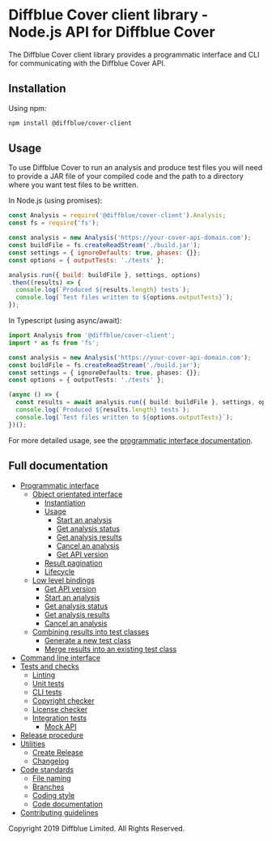 # Diffblue Cover client library - Node.js API for Diffblue Cover

The Diffblue Cover client library provides a programmatic interface and CLI for communicating with the Diffblue Cover API.

## Installation

Using npm:

```bash
npm install @diffblue/cover-client
```

## Usage

To use Diffblue Cover to run an analysis and produce test files you will need to provide a JAR file of your compiled code and the path to a directory where you want test files to be written.

In Node.js (using promises):

```js
const Analysis = require('@diffblue/cover-client').Analysis;
const fs = require('fs');

const analysis = new Analysis('https://your-cover-api-domain.com');
const buildFile = fs.createReadStream('./build.jar');
const settings = { ignoreDefaults: true, phases: {}};
const options = { outputTests: './tests' };

analysis.run({ build: buildFile }, settings, options)
.then((results) => {
  console.log(`Produced ${results.length} tests`);
  console.log(`Test files written to ${options.outputTests}`);
});
```

In Typescript (using async/await):

```ts
import Analysis from '@diffblue/cover-client';
import * as fs from 'fs';

const analysis = new Analysis('https://your-cover-api-domain.com');
const buildFile = fs.createReadStream('./build.jar');
const settings = { ignoreDefaults: true, phases: {}};
const options = { outputTests: './tests' };

(async () => {
  const results = await analysis.run({ build: buildFile }, settings, options);
  console.log(`Produced ${results.length} tests`);
  console.log(`Test files written to ${options.outputTests}`);
})();
```

For more detailed usage, see the [programmatic interface documentation](docs/programmatic-interface.md).

## Full documentation

- [Programmatic interface](docs/programmatic-interface.md)
  - [Object orientated interface](docs/programmatic-interface.md#object-orientated-interface)
    - [Instantiation](docs/programmatic-interface.md#instantiation)
    - [Usage](docs/programmatic-interface.md#usage)
      - [Start an analysis](docs/programmatic-interface.md#start-an-analysis)
      - [Get analysis status](docs/programmatic-interface.md#get-analysis-status)
      - [Get analysis results](docs/programmatic-interface.md#get-analysis-results)
      - [Cancel an analysis](docs/programmatic-interface.md#cancel-an-analysis)
      - [Get API version](docs/programmatic-interface.md#get-api-version)
    - [Result pagination](docs/programmatic-interface.md#result-pagination)
    - [Lifecycle](docs/programmatic-interface.md#lifecycle)
  - [Low level bindings](docs/programmatic-interface.md#low-level-bindings)
    - [Get API version](docs/programmatic-interface.md#get-api-version)
    - [Start an analysis](docs/programmatic-interface.md#start-an-analysis)
    - [Get analysis status](docs/programmatic-interface.md#get-analysis-status)
    - [Get analysis results](docs/programmatic-interface.md#get-analysis-results)
    - [Cancel an analysis](docs/programmatic-interface.md#cancel-an-analysis)
  - [Combining results into test classes](docs/programmatic-interface.md#combining-results-into-test-classes)
    - [Generate a new test class](docs/programmatic-interface.md#generate-a-new-test-class)
    - [Merge results into an existing test class](docs/programmatic-interface.md#merge-results-into-an-existing-test-class)
- [Command line interface](docs/command-line-interface.md)
- [Tests and checks](docs/tests-and-checks.md)
  - [Linting](docs/tests-and-checks.md#linting)
  - [Unit tests](docs/tests-and-checks.md#unit-tests)
  - [CLI tests](docs/tests-and-checks.md#cli-tests)
  - [Copyright checker](docs/tests-and-checks.md#copyright-checker)
  - [License checker](docs/tests-and-checks.md#license-checker)
  - [Integration tests](docs/tests-and-checks.md#integration-tests)
    - [Mock API](docs/tests-and-checks.md#mock-api)
- [Release procedure](docs/release-procedure.md)
- [Utilities](docs/utilities.md)
  - [Create Release](docs/utilities.md#create-release)
  - [Changelog](docs/utilities.md#changelog)
- [Code standards](docs/code-standards.md)
  - [File naming](docs/code-standards.md#file-naming)
  - [Branches](docs/code-standards.md#branches)
  - [Coding style](docs/code-standards.md#style)
  - [Code documentation](docs/code-standards.md#code-documentation)
- [Contributing guidelines](docs/contributing-guidelines.md)

Copyright 2019 Diffblue Limited. All Rights Reserved.
